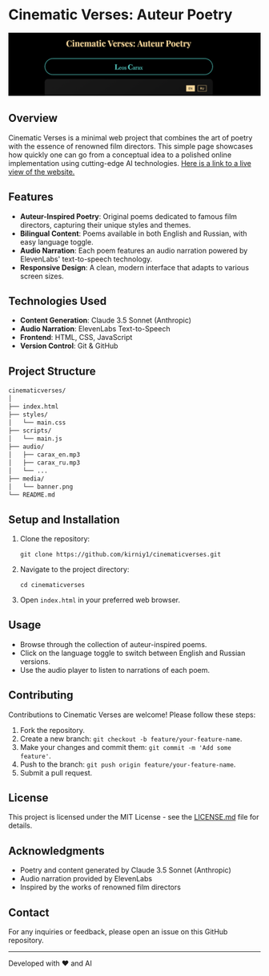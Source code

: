 # Cinematic Verses: Auteur Poetry

![Cinematic Verses Banner](/media/banner.png)

## Overview

Cinematic Verses is a minimal web project that combines the art of poetry with the essence of renowned film directors. This simple page showcases how quickly one can go from a conceptual idea to a polished online implementation using cutting-edge AI technologies.
[ Here is a link to a live view of the website.
](https://kirniy1.github.io/cinematicverses)
## Features

- **Auteur-Inspired Poetry**: Original poems dedicated to famous film directors, capturing their unique styles and themes.
- **Bilingual Content**: Poems available in both English and Russian, with easy language toggle.
- **Audio Narration**: Each poem features an audio narration powered by ElevenLabs' text-to-speech technology.
- **Responsive Design**: A clean, modern interface that adapts to various screen sizes.

## Technologies Used

- **Content Generation**: Claude 3.5 Sonnet (Anthropic)
- **Audio Narration**: ElevenLabs Text-to-Speech
- **Frontend**: HTML, CSS, JavaScript
- **Version Control**: Git & GitHub

## Project Structure

```
cinematicverses/
│
├── index.html
├── styles/
│   └── main.css
├── scripts/
│   └── main.js
├── audio/
│   ├── carax_en.mp3
│   ├── carax_ru.mp3
│   └── ...
├── media/
│   └── banner.png
└── README.md
```

## Setup and Installation

1. Clone the repository:
   ```
   git clone https://github.com/kirniy1/cinematicverses.git
   ```
2. Navigate to the project directory:
   ```
   cd cinematicverses
   ```
3. Open `index.html` in your preferred web browser.

## Usage

- Browse through the collection of auteur-inspired poems.
- Click on the language toggle to switch between English and Russian versions.
- Use the audio player to listen to narrations of each poem.

## Contributing

Contributions to Cinematic Verses are welcome! Please follow these steps:

1. Fork the repository.
2. Create a new branch: `git checkout -b feature/your-feature-name`.
3. Make your changes and commit them: `git commit -m 'Add some feature'`.
4. Push to the branch: `git push origin feature/your-feature-name`.
5. Submit a pull request.

## License

This project is licensed under the MIT License - see the [LICENSE.md](LICENSE.md) file for details.

## Acknowledgments

- Poetry and content generated by Claude 3.5 Sonnet (Anthropic)
- Audio narration provided by ElevenLabs
- Inspired by the works of renowned film directors

## Contact

For any inquiries or feedback, please open an issue on this GitHub repository.

---

Developed with ❤️ and AI
